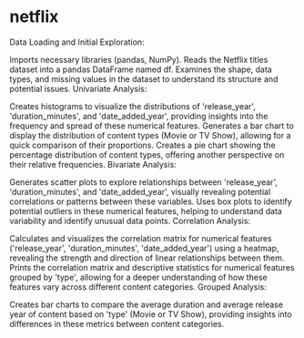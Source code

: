 # netflix
Data Loading and Initial Exploration:

Imports necessary libraries (pandas, NumPy).
Reads the Netflix titles dataset into a pandas DataFrame named df.
Examines the shape, data types, and missing values in the dataset to understand its structure and potential issues.
Univariate Analysis:

Creates histograms to visualize the distributions of 'release_year', 'duration_minutes', and 'date_added_year', providing insights into the frequency and spread of these numerical features.
Generates a bar chart to display the distribution of content types (Movie or TV Show), allowing for a quick comparison of their proportions.
Creates a pie chart showing the percentage distribution of content types, offering another perspective on their relative frequencies.
Bivariate Analysis:

Generates scatter plots to explore relationships between 'release_year', 'duration_minutes', and 'date_added_year', visually revealing potential correlations or patterns between these variables.
Uses box plots to identify potential outliers in these numerical features, helping to understand data variability and identify unusual data points.
Correlation Analysis:

Calculates and visualizes the correlation matrix for numerical features ('release_year', 'duration_minutes', 'date_added_year') using a heatmap, revealing the strength and direction of linear relationships between them.
Prints the correlation matrix and descriptive statistics for numerical features grouped by 'type', allowing for a deeper understanding of how these features vary across different content categories.
Grouped Analysis:

Creates bar charts to compare the average duration and average release year of content based on 'type' (Movie or TV Show), providing insights into differences in these metrics between content categories.
